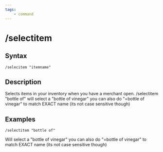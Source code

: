 ```yaml
---
tags:
    - command
---
```

# /selectitem

## Syntax
<!--cmd-syntax-start-->
```eqcommand
/selecitem "itemname"
```
<!--cmd-syntax-end-->

## Description
<!--cmd-desc-start-->
Selects items in your inventory when you have a merchant open. /selectitem "bottle of" will select a "bottle of vinegar" you can also do "=bottle of vinegar" to match EXACT name (its not case sensitive though)
<!--cmd-desc-end-->
## Examples

`/selectitem "bottle of"`

Will select a "bottle of vinegar" you can also do "=bottle of vinegar" to match EXACT name (its not case sensitive though)
